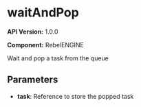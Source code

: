 # waitAndPop

**API Version:** 1.0.0

**Component:** RebelENGINE

Wait and pop a task from the queue

## Parameters

- **task**: Reference to store the popped task

